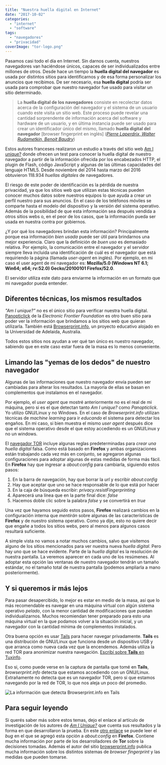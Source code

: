 ```yaml
---
title: "Nuestra huella digital en Internet"
date: "2017-10-02"
categories: 
  - "internet"
  - "software"
tags: 
  - "navegadores"
  - "privacidad"
coverImage: "tor-logo.png"
---
```


Pasamos casi todo el día en Internet. Sin darnos cuenta, nuestros navegadores van haciéndose únicos, capaces de ser individualizados entre millones de otros. Desde hace un tiempo la **huella digital del navegador** es usada por distintos sitios para identificarnos y de esa forma personalizar los anuncios que recibimos. De ser necesario, esa **huella digital** podría ser usada para comprobar que nuestro navegador fue usado para visitar un sitio determinado.

> La **huella digital de los navegadores** consiste en recolectar datos acerca de la configuración del navegador y el sistema de un usuario cuando este visita un sitio web. Este proceso puede revelar una cantidad sorprendente de información acerca del software y hardware de un usuario, y en última instancia puede ser usado para crear un identificador único del mismo, llamado **huella digital del navegador** \[browser fingerprint en inglés\] (_[Pierre Laperdrix, Walter Rudametkin, Benoit Baudry](https://hal.inria.fr/hal-01285470/file/beauty-sp16.pdf)_)

Estos autores franceses realizaron un estudio a través del sitio web [Am I unique?](https://amiunique.org/) donde ofrecen un test para conocer la huella digital de nuestro navegador a partir de la información ofrecida por los encabezados HTTP, el plugin de Flash, código JavaScript y algunas de las últimas capacidades del lenguaje HTML5. Desde noviembre del 2014 hasta marzo del 2016 obtuvieron 118.934 _huellas digitales_ de navegadores.

El riesgo de este poder de identificación es la pérdida de nuestra privacidad, ya que los sitios web que utilizan estas técnicas pueden conocer muchos datos sobre nuestros equipos lo que ayuda a crear un perfil nuestro para sus anuncios. En el caso de los teléfonos móviles se comparte hasta el modelo del dispositivo y la versión del sistema operativo. Además de la posibilidad de que esta información sea después vendida a otros sitios webs o, en el peor de los casos, que la información pueda ser usada en nuestra contra por gobiernos.

¿Y por qué los navegadores brindan esta información? Principalmente porque esa información _bien usada_ puede ser útil para brindarnos una mejor experiencia. Claro que la definición de _buen uso_ es demasiado relativa. Por ejemplo, la comunicación entre el navegador y el servidor siempre lleva incluida una identificación de cuál es el navegador que está requiriendo la página (llamada _user-agent_ en inglés). Por ejemplo, en mi caso el user agent de mi navegador es: **Mozilla/5.0 (Windows NT 6.1; Win64; x64; rv:52.0) Gecko/20100101 Firefox/52.0**.

El servidor utiliza este dato para enviarme la información en un formato que mi navegador pueda entender.

## Diferentes técnicas, los mismos resultados

_"Am I unique?"_ no es el único sitio para verificar nuestra huella digital. [Panopticlick](https://panopticlick.eff.org/) de la _Electronic Frontier Foundation_ es otro buen sitio para poder ver la información que brindamos a los sitios web que quieran utilizarla. También está [Browserprint.info](https://browserprint.info/), un proyecto educativo alojado en la Universidad de Adelaida, Australia.

Todos estos sitios nos ayudan a ver qué tan único es nuestro navegador, sabiendo que en este caso estar fuera de la masa es lo menos conveniente.

## Limando las "yemas de los dedos" de nuestro navegador

Algunas de las informaciones que nuestro navegador envía pueden ser cambiadas para alterar los resultados. La mayoría de ellas se basan en complementos que instalamos en el navegador.

Por ejemplo, el _user agent_ que mostré anteriormente no es el real de mi máquina, pero si es el que detectan tanto _Am I unique?_ como _Panopticlick_. Yo utilizo GNU/Linux y no Windows. En el caso de _Browserprint.info_ utilizan tècnicas de _machine learning_ para ir _educando_ el sistema para detectar los engaños. En mi caso, si bien muestra el mismo _user agent_ después dice que el sistema operativo desde el que estoy accediendo es un GNU/Linux y no un windows.

El [navegador TOR](https://www.torproject.org) incluye algunas reglas predeterminadas para _crear una huella digital_ falsa. Como está basado en **Firefox** y ambas organizaciones están trabajando cada vez más en conjunto, se agregaron algunas configuraciones para adoptar algunas de estas medidas de forma más fácil. En **Firefox** hay que ingresar a _about:config_ para cambiarla, siguiendo estos pasos:

1. En la barra de navegación, hay que borrar la _url_ y escribir _about:config_
2. Hay que aceptar que uno se hace responsable de lo que está por hacer
3. En la caja de búsqueda escribir: _privacy.resistFingerprinting_
4. Aparecerá una línea que en la parte final dice: _false_
5. Hacemos doble clic sobre la palabra _false_ y se convertirá en _true_

Una vez que hayamos seguido estos pasos, **Firefox** realizará cambios en la configuración interna que _mentirán_ sobre algunas de las características de **Firefox** y de nuestro sistema operativo. Como ya dije, esto no quiere decir que engañe a todos los sitios webs, pero al menos para algunos casos resultará suficiente.

A simple vista no vamos a notar muchos cambios, salvo que visitemos alguno de los sitios mencionados para ver nuestra nueva _huella digital_. Pero hay uno que se hace evidente. Parte de la _huella digital_ es la resolución de nuestra pantalla. La veremos aparecer en cada uno de los resúmenes. Al adoptar esta opción las ventanas de nuestro navegador tendrán un tamaño estándar, no el tamaño total de nuestra pantalla (podemos ampliarla a mano posteriormente).

## Y si queremos ir más lejos

Para pasar desapercibido, lo mejor es estar en medio de la masa, así que lo más recomendable es navegar en una máquina virtual con algún sistema operativo _pelado_, con la menor cantidad de modificaciones que puedan individualizarnos. Muchos recomiendan tener preparado para esto una máquina virtual en la que podamos volver a la situación inicial, y un navegador con la cantidad mínima de complementos instalados.

Otra buena opción es usar [Tails](https://tails.boum.org/) para hacer navegar privadamente. **Tails** es una distribución de GNU/Linux que funciona desde un dispositivo USB y que arranca como nueva cada vez que la encendemos. Además utiliza la red TOR para anonimizar nuestra navegación. [Escribí sobre **Tails** en Tuxinfo](https://infosertec.com.ar/2017/09/29/tuxinfo-tails-una-distribucion-para-esconder-nuestros-rastros-digitales/).

Eso si, como puede verse en la captura de pantalla que tomé en **Tails**, _browserprint.info_ detecta que estamos accediendo con un GNU/Linux. Extrañamente no detecta que es un navegador TOR, pero si que estamos navegando por la red de TOR, lo que nos aleja un poco del promedio.

![La información que detecta Browserprint.info en Tails](images/gyuDTnW.png)

## Para seguir leyendo

Si querés saber más sobre estos temas, dejo el enlace al artículo de investigación de los autores de _[Am I Unique?](https://hal.inria.fr/hal-01285470/file/beauty-sp16.pdf)_ que cuenta sus resultados y la forma en que desarrollaron la prueba. En este [otro enlace](https://bugzilla.mozilla.org/show_bug.cgi?id=1333933) se puede leer el _bug_ en el que se agregó esta opción a _about:config_ en **Firefox**. Contiene mucha información por parte de los desarrolladores de **Tor** sobre la decisiones tomadas. Además el autor del sitio [browserprint.info](https://browserprint.info) publica mucha información sobre los distintos sistemas de _browser fingerprint_ y las medidas que pueden tomarse.
